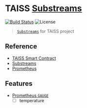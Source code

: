 # TAISS [Substreams](https://substreams.streamingfast.io)

[![Build Status](https://github.com/pinax-network/taiss-substreams/actions/workflows/ci.yml/badge.svg)](https://github.com/pinax-network/taiss-substreams/actions/workflows/ci.yml)
![License](https://img.shields.io/github/license/pinax-network/taiss-substreams)

> [`Substreams`](https://substreams.streamingfast.io) for TAISS project

## Reference

- [TAISS Smart Contract](https://github.com/pinax-network/taiss-contract)
- [Substreams](https://substreams.streamingfast.io)
- [Prometheus](https://prometheus.io)

## Features

- [Prometheus `GAUGE`](https://prometheus.io/docs/concepts/metric_types/#gauge)
  - [ ] temperature
